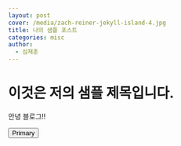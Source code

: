 ```yaml
---
layout: post
cover: /media/zach-reiner-jekyll-island-4.jpg
title: 나의 샘플 포스트
categories: misc
author:
  - 심재훈
---
```

# 이것은 저의 샘플 제목입니다.

안녕 블로그!!

<button type="button" class="btn btn-primary">Primary</button>